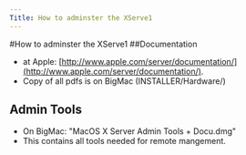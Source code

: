 ```yaml
---
Title: How to adminster the XServe1
---
```

#How to adminster the XServe1
##Documentation

-  at Apple: [http://www.apple.com/server/documentation/](http://www.apple.com/server/documentation/).
-  Copy of all pdfs is on BigMac (INSTALLER/Hardware/)

## Admin Tools


-  On BigMac: "MacOS X Server Admin Tools \+ Docu.dmg"
-  This contains all tools needed for remote mangement.

